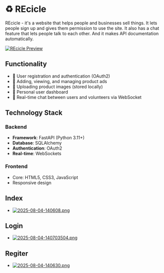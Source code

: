 # ♻️ REcicle 
REcicle - it's a website that helps people and businesses sell things. It lets people sign up and gives them permission to use the site. It also has a chat feature that lets people talk to each other. And it makes API documentation automatically.

[![REcicle Preview](https://i.postimg.cc/4yXFNC14/image-1.jpg)](https://postimg.cc/XGDgQzht)

##  Functionality

- 🌿  User registration and authentication (OAuth2)
- 🌿  Adding, viewing, and managing product ads
- 🌿  Uploading product images (stored locally)
- 🌿  Personal user dashboard
- 🌿  Real-time chat between users and volunteers via WebSocket

## Technology Stack

### Backend
- **Framework**: FastAPI (Python 3.11+)
- **Database**: SQLAlchemy
- **Authentication**: OAuth2 
- **Real-time**: WebSockets

### Frontend
- Core: HTML5, CSS3, JavaScript
- Responsive design

## Index
- [![2025-08-04-140608.png](https://i.postimg.cc/HktsZ0NF/2025-08-04-140608.png)](https://postimg.cc/LJnphP2V)

## Login
- [![2025-08-04-140703504.png](https://i.postimg.cc/Bnf0G8Ds/2025-08-04-140703504.png)](https://postimg.cc/kBsZQgfh)

## Regiter
- [![2025-08-04-140630.png](https://i.postimg.cc/k42Jg05d/2025-08-04-140630.png)](https://postimg.cc/bDjc6Fb6)


